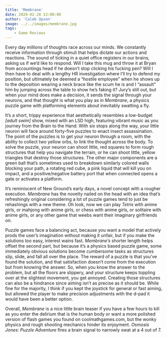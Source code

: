 ```yaml
---
title: 'Membrane'
date: 2020-02-28 13:00:00
author: 'Caleb Upson'
image: ../../images/membrane.jpg
tags:
    - Game Reviews
---
```


Every day millions of thoughts race across our minds. We constantly receive information through stimuli that helps dictate our actions and reactions. The sound of ticking in a quiet office registers in our brains, asking us if we’d like to respond. Will I take this mug and throw it at Bryan from accountings head if he doesn’t stop clicking his fucking pen? Will I then have to deal with a lengthy HR investigation where I’ll try to defend my position, but ultimately be deemed a “hostile employee” when he shows up to the deposition wearing a neck brace like the scum he is and I “assault” him by jumping across the table to show he’s faking it? Jury’s still out, but when your mind does make a decision, it sends the signal through your neurons, and that thought is what you play as in *Membrane*, a physics puzzle game with platforming elements about inevitably swatting a fly.

It’s a short, trippy experience that aesthetically resembles a low-budget *[adult swim]* show, mixed with an LSD high, featuring vibrant music as you journey from the Brain to the Hand. With six stops along the way, your little neuron will face around forty-five puzzles to enact insect assassination. The point of the puzzles is to get your neuron through a room, with the ability to collect two yellow orbs, to link the thought across the body. To solve the puzzle, your neuron can shoot little, red squares to form rough structures that help you navigate the terrain, or he can shoot little, yellow triangles that destroy those structures. The other major components are a green ball that’s sometimes used to breakdown similarly colored walls blocking your path, a rotating red cube, a pink liquid that will kill you on impact, and a positive/negative battery port that when connected opens a gate or activates a platform. 

It’s reminiscent of New Ground’s early days, a novel concept with a rougher execution. *Membrane* has the novelty nailed on the head with an idea that’s refreshingly original considering a lot of puzzle games tend to just be rehashings with a new theme. Oh look, now we can play *Tetris* with anime girls, or mahjong with anime girls, or chess with anime girls, or solitaire with anime girls, or any other game that weebs want their imaginary girlfriends on. 

Puzzle games face a balancing act, because you want a model that actively prods the user’s imagination without making it unfair, but if you make the solutions too easy, interest wains fast. *Membrane’s* shorter length helps offset the second part, but because it’s a physics based puzzle game, some immediately obvious solutions become cumbersome tasks as structures slip, slide, and fall all over the place. The reward of a puzzle is that you’ve found the solution, and that satisfaction doesn’t come from the execution but from knowing the answer. So, when you know the answer to the problem, but all the floors are slippery, and your structure keeps toppling over at the slightest movement, you get annoyed. Creating those structures can also be a hindrance since aiming isn’t as precise as it should be. While fine for the majority, I think if you kept the joystick for general or fast aiming, but allowed the player to make precision adjustments with the d-pad it would have been a better option.

Overall, *Membrane* is a nice little brain teaser if you have a few hours to kill as you enter the delirium that is the human body or want a more polished version of flash games you found on coolmathgames.com, but the wonky physics and rough shooting mechanics hinder its enjoyment. *Osmosis Jones: Puzzle Adventure* fires a brain signal to narrowly swat at a 4 out of 7.

